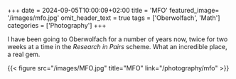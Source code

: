 +++
date = 2024-09-05T10:00:09+02:00
title = 'MFO'
featured_image= '/images/mfo.jpg'
omit_header_text = true
tags = ['Oberwolfach', 'Math']
categories = ['Photography']
+++

I have been going to Oberwolfach for a number of years now, twice for
two weeks at a time in the *Research in Pairs* scheme. What an
incredible place, a real gem.

{{< figure src="/images/MFO.jpg" title="MFO"  link="/photography/mfo" >}}

